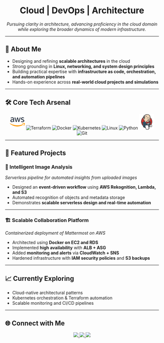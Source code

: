 <h1 align="center"> Cloud | DevOps | Architecture </h1>

<p align="center">
  <i>Pursuing clarity in architecture, advancing proficiency in the cloud domain while exploring the broader dynamics of modern infrastructure.</i>
</p>

---

## 🚀 About Me
- Designing and refining **scalable architectures** in the cloud  
- Strong grounding in **Linux, networking, and system design principles**  
- Building practical expertise with **infrastructure as code, orchestration, and automation pipelines**  
- Hands-on experience across **real-world cloud projects and simulations**  

---

## 🛠️ Core Tech Arsenal
<p align="center">
  <img src="https://raw.githubusercontent.com/devicons/devicon/master/icons/amazonwebservices/amazonwebservices-original-wordmark.svg" height="50" alt="AWS"/>
  <img src="https://cdn.jsdelivr.net/gh/devicons/devicon/icons/terraform/terraform-original.svg" height="50" alt="Terraform" />
  <img src="https://cdn.jsdelivr.net/gh/devicons/devicon/icons/docker/docker-original.svg" height="50" alt="Docker" />
  <img src="https://cdn.jsdelivr.net/gh/devicons/devicon/icons/kubernetes/kubernetes-plain.svg" height="50" alt="Kubernetes" />
  <img src="https://cdn.jsdelivr.net/gh/devicons/devicon/icons/linux/linux-original.svg" height="50" alt="Linux" />
  <img src="https://cdn.jsdelivr.net/gh/devicons/devicon/icons/python/python-original.svg" height="50" alt="Python" />
  <img src="https://raw.githubusercontent.com/devicons/devicon/master/icons/jenkins/jenkins-original.svg" height="50" alt="Jenkins"/>
  <img src="https://cdn.jsdelivr.net/gh/devicons/devicon/icons/git/git-original.svg" height="50" alt="Git" />
</p>

---

## 📂 Featured Projects  

### 🔎 Intelligent Image Analysis  
_Serverless pipeline for automated insights from uploaded images_  
- Designed an **event-driven workflow** using **AWS Rekognition, Lambda, and S3**  
- Automated recognition of objects and metadata storage  
- Demonstrates **scalable serverless design and real-time automation**  

---

### 🏗️ Scalable Collaboration Platform  
_Containerized deployment of Mattermost on AWS_  
- Architected using **Docker on EC2 and RDS**  
- Implemented **high availability** with **ALB + ASG**  
- Added **monitoring and alerts** via **CloudWatch + SNS**  
- Hardened infrastructure with **IAM security policies** and **S3 backups**  

---

## 📈 Currently Exploring
- Cloud-native architectural patterns  
- Kubernetes orchestration & Terraform automation  
- Scalable monitoring and CI/CD pipelines  

---

## 🌐 Connect with Me
<p align="center">
  <a href="mailto:yourmail@example.com">
    <img src="https://img.shields.io/badge/Email-D14836?style=for-the-badge&logo=gmail&logoColor=white" />
  </a>
  <a href="https://linkedin.com/in/yourprofile">
    <img src="https://img.shields.io/badge/LinkedIn-0A66C2?style=for-the-badge&logo=linkedin&logoColor=white" />
  </a>
  <a href="https://github.com/yourusername">
    <img src="https://img.shields.io/badge/GitHub-171515?style=for-the-badge&logo=github&logoColor=white" />
  </a>
</p>
